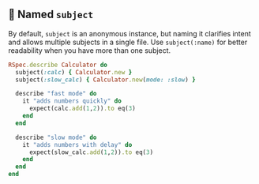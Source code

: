 ## 🎯 Named `subject`

By default, `subject` is an anonymous instance, but naming it clarifies intent and allows multiple subjects in a single file. Use `subject(:name)` for better readability when you have more than one subject.

```ruby
RSpec.describe Calculator do
  subject(:calc) { Calculator.new }
  subject(:slow_calc) { Calculator.new(mode: :slow) }

  describe "fast mode" do
    it "adds numbers quickly" do
      expect(calc.add(1,2)).to eq(3)
    end
  end

  describe "slow mode" do
    it "adds numbers with delay" do
      expect(slow_calc.add(1,2)).to eq(3)
    end
  end
end
```
